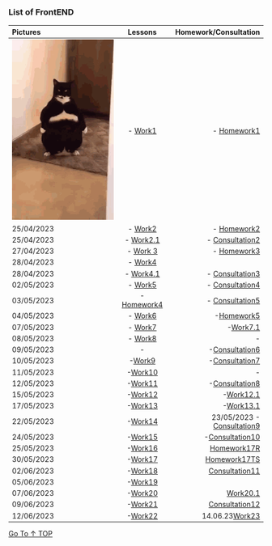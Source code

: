 ### List of FrontEND

| Pictures | Lessons | Homework/**Consultation** |
| :---         |     :---:      |          ---: |
| ![Cat with laser](https://github.com/AndreiBakhtinov/GenTech/blob/master/images/fat-cat-laser-eyes.gif)  |- [Work1](https://github.com/Sainozhenko/frontend/tree/master/01_HTML_intro_24_04_2023)     | - [Homework1](https://github.com/Sainozhenko/frontend/tree/master/01_homework)   |
| 25/04/2023     | - [Work2](https://github.com/Sainozhenko/frontend/tree/master/02_CSS_intro_25_04_2023)      | - [Homework2](https://github.com/Sainozhenko/frontend/tree/master/02_CSS_Coffee_25_04_2023)       |
| 25/04/2023  | - [Work2.1](https://github.com/Sainozhenko/frontend/tree/master/02_CSS_Coffee_25_04_2023)      | - [Consultation2](https://github.com/Sainozhenko/frontend/tree/master/seminars/CV_26_04_2023)     |
| 27/04/2023     | - [Work 3](https://github.com/Sainozhenko/frontend/tree/master/03_CSS_Cofee_Position_27_04_2023)     | - [Homework3](https://github.com/Sainozhenko/frontend/tree/master/03_Homework)     |
| 28/04/2023    |- [Work4](https://github.com/Sainozhenko/frontend/tree/master/04_CSS_Flex_28_04_2023)     |      |
|  28/04/2023   | - [Work4.1](https://github.com/Sainozhenko/frontend/tree/master/04_CSS_Flex_Practice_28_04_2023)         | - [Consultation3](https://github.com/Sainozhenko/frontend/tree/master/Position_28_04_2023) |
|  02/05/2023   | - [Work5](https://github.com/Sainozhenko/frontend/tree/master/05_CSS_Form_02_05_2023)         | - [Consultation4](https://github.com/Sainozhenko/frontend/tree/master/seminars/Form_02_05_2023) |
|  03/05/2023   | -[Homework4](https://github.com/Sainozhenko/frontend/tree/master/05_Homework_Form)  | - [Consultation5](https://github.com/Sainozhenko/frontend/tree/master/seminars/Form_New_03_05_2023) |
|  04/05/2023   | - [Work6](https://github.com/Sainozhenko/frontend/tree/master/06_CSS_Bootstrap_04_05_2023)       | -[Homework5](https://github.com/Sainozhenko/frontend/tree/master/06_HW_Bootstrap) |
|  07/05/2023   | - [Work7](https://github.com/Sainozhenko/frontend/tree/master/07_JS_Dom1_05_05_2023)    | -[Work7.1](https://github.com/Sainozhenko/frontend/tree/master/07_JS_Dom1_Practice_05_05_2023) |
|  08/05/2023   | - [Work8](https://github.com/Sainozhenko/frontend/tree/master/08_JS_Intro1_08_05_2023)  | -[]() |
|  09/05/2023   | -     | -[Consultation6](https://github.com/Sainozhenko/frontend/tree/master/seminars/PRIMITIVES_09_05_2023) |
|  10/05/2023   | -[Work9](https://github.com/Sainozhenko/frontend/tree/master/09_JS_Intro2_10_05_2023)     | -[Consultation7](https://github.com/Sainozhenko/frontend/tree/master/seminars/Arrays_10_05_2023) |
|  11/05/2023   | -[Work10](https://github.com/Sainozhenko/frontend/tree/master/10_JS_Arrays_Func_11_05_2023)| - |
|  12/05/2023   | -[Work11](https://github.com/Sainozhenko/frontend/tree/master/11_JS_Objects_12_05_2023)    | -[Consultation8](https://github.com/Sainozhenko/frontend/tree/master/seminars/Objects_12_05_2023) |
|  15/05/2023   | -[Work12](https://github.com/Sainozhenko/frontend/tree/master/12_JS_Event_Counter_15_05_2023)    | -[Work12.1](https://github.com/Sainozhenko/frontend/tree/master/12_JS_TODO_15_05_2023) |
|  17/05/2023   | -[Work13](https://github.com/Sainozhenko/frontend/tree/master/13_JS_Promies_17_05_2023)    | -[Work13.1](https://github.com/Sainozhenko/frontend/tree/master/13_JS_JSONPlaceHolder_17_05_2023) |
|  22/05/2023   | -[Work14](https://github.com/Sainozhenko/frontend/tree/master/14_JS_AsyncAwait_22_05_2023)    | 23/05/2023 -[Consultation9](https://github.com/Sainozhenko/frontend/tree/master/seminars/JSONPLaceHolder_AsyncAwait_23_05_2023) |
|  24/05/2023   | -[Work15](https://github.com/Sainozhenko/frontend/tree/master/15_JS_WeatherApp_24_05_2023)    | -[Consultation10](https://github.com/Sainozhenko/frontend/tree/master/seminars/Consultation10) |
|  25/05/2023   | -[Work16](https://github.com/Sainozhenko/frontend/tree/master/16_react_intro)    | [Homework17R](https://github.com/Sainozhenko/frontend/tree/master/17_homework_react) |
|  30/05/2023   | -[Work17](https://github.com/Sainozhenko/frontend/tree/master/17_homework_ts)    |[Homework17TS](https://github.com/Sainozhenko/frontend/tree/master/17_homework1_tsgit )  |
|  02/06/2023   | -[Work18](https://github.com/Sainozhenko/frontend/tree/master/17_hw)    |[Consultation11](https://github.com/Sainozhenko/frontend/tree/master/seminars/hookusestate_map)  |
|  05/06/2023   | -[Work19](https://github.com/Sainozhenko/frontend/tree/master/19_class_components)    |    |
|  07/06/2023   | -[Work20](https://github.com/Sainozhenko/frontend/tree/master/20_router)    | [Work20.1](https://github.com/Sainozhenko/frontend/tree/master/20_router_fetch)   |
|  09/06/2023   | -[Work21](https://github.com/Sainozhenko/frontend/tree/master/21_context)    | [Consultation12](https://github.com/Sainozhenko/frontend/tree/master/20_router_fetch)   |
|  12/06/2023   | -[Work22](https://github.com/Sainozhenko/frontend/tree/master/22_react_redux)    |14.06.23[Work23](https://github.com/Sainozhenko/frontend/tree/master/23_react_redux_fetch)  |

[Go To ↑ TOP](#TOP)